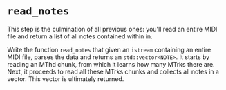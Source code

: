 # `read_notes`

This step is the culmination of all previous ones:
you'll read an entire MIDI file and return a list
of all notes contained within in.

Write the function `read_notes` that given
an `istream` containing an entire MIDI file,
parses the data and returns an `std::vector<NOTE>`.
It starts by reading an MThd chunk, from
which it learns how many MTrks there are.
Next, it proceeds to read all these MTrks chunks
and collects all notes in a vector. This
vector is ultimately returned.
